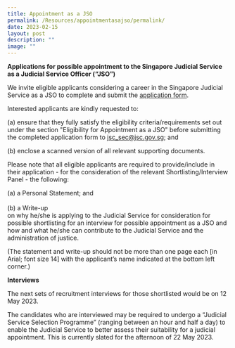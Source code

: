 ```yaml
---
title: Appointment as a JSO
permalink: /Resources/appointmentasajso/permalink/
date: 2023-02-15
layout: post
description: ""
image: ""
---
```

**Applications for possible appointment to the Singapore Judicial Service as a Judicial Service Officer (“JSO”)**
         
We invite eligible applicants considering a career in the Singapore Judicial Service as a JSO to complete and submit the [application form](https://go.gov.sg/judicalserviceofficerapplicationform).

Interested applicants are kindly requested to:

(a) ensure that they fully satisfy the eligibility criteria/requirements set out under the section "Eligibility for Appointment as a JSO" before submitting the completed application form to [jsc_sec@jsc.gov.sg](mailto:jsc_sec@jsc.gov.sg); and 
<br>

(b) enclose a scanned version of all relevant supporting documents. 


Please note that all eligible applicants are required to provide/include in their application - for the consideration of the relevant Shortlisting/Interview Panel - the following:
<br>

(a) a Personal Statement; and
<br>
<br>
(b) a Write-up <br>on why he/she is applying to the Judicial Service for consideration for possible shortlisting for an interview for possible appointment as a JSO and how and what he/she can contribute to the Judicial Service and the administration of justice.

(The statement and write-up should not be more than one page each \[in Arial; font size 14\] with the applicant’s name indicated at the bottom left corner.)


	
**Interviews**
	

The next sets of recruitment interviews for those shortlisted would be on 12 May 2023.

The candidates who are interviewed may be required to undergo a “Judicial Service Selection Programme” (ranging between an hour and half a day) to enable the Judicial Service to better assess their suitability for a judicial appointment. This is currently slated for the afternoon of 22 May 2023.
